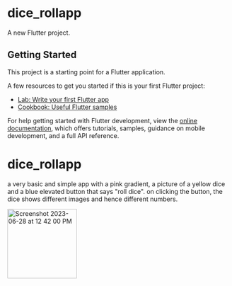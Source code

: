 # dice_rollapp

A new Flutter project.

## Getting Started

This project is a starting point for a Flutter application.

A few resources to get you started if this is your first Flutter project:

- [Lab: Write your first Flutter app](https://docs.flutter.dev/get-started/codelab)
- [Cookbook: Useful Flutter samples](https://docs.flutter.dev/cookbook)

For help getting started with Flutter development, view the
[online documentation](https://docs.flutter.dev/), which offers tutorials,
samples, guidance on mobile development, and a full API reference.
# dice_rollapp

a very basic and simple app with a pink gradient, a picture of a yellow dice and a blue elevated button that says "roll dice". on clicking the button, the dice shows different images and hence different numbers.

<img width="157" alt="Screenshot 2023-06-28 at 12 42 00 PM" src="https://github.com/gitnavya0/dice_rollapp/assets/93501878/828daddc-8ff9-496b-a6d1-b60e8c16bacb">
